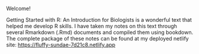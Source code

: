 Welcome! 

Getting Started with R: An Introduction for Biologists is a wonderful text that helped me develop R skills. I have taken my notes on this text through several Rmarkdown (.Rmd) documents and compiled them using bookdown. The complete package of these notes can be found at my deployed netlify site: https://fluffy-sundae-7d21c8.netlify.app
